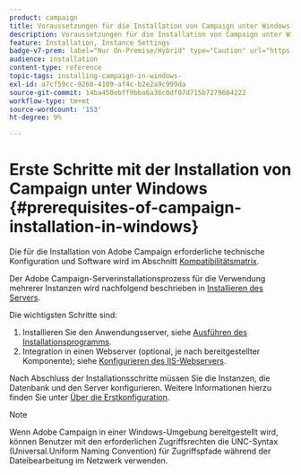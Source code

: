```yaml
---
product: campaign
title: Voraussetzungen für die Installation von Campaign unter Windows
description: Voraussetzungen für die Installation von Campaign unter Windows
feature: Installation, Instance Settings
badge-v7-prem: label="Nur On-Premise/Hybrid" type="Caution" url="https://experienceleague.adobe.com/docs/campaign-classic/using/installing-campaign-classic/architecture-and-hosting-models/hosting-models-lp/hosting-models.html?lang=de" tooltip="Gilt nur für Hybrid- und On-Premise-Bereitstellungen"
audience: installation
content-type: reference
topic-tags: installing-campaign-in-windows-
exl-id: a7cf59cc-9260-4109-af4c-b2e2a9c999da
source-git-commit: 14ba450ebff9bba6a36c0df07d715b7279604222
workflow-type: tm+mt
source-wordcount: '153'
ht-degree: 9%

---
```


# Erste Schritte mit der Installation von Campaign unter Windows {#prerequisites-of-campaign-installation-in-windows}



Die für die Installation von Adobe Campaign erforderliche technische Konfiguration und Software wird im Abschnitt [Kompatibilitätsmatrix](../../rn/using/compatibility-matrix.md).

Der Adobe Campaign-Serverinstallationsprozess für die Verwendung mehrerer Instanzen wird nachfolgend beschrieben in [Installieren des Servers](../../installation/using/installing-the-server.md).

Die wichtigsten Schritte sind:

1. Installieren Sie den Anwendungsserver, siehe [Ausführen des Installationsprogramms](../../installation/using/installing-the-server.md#executing-the-installation-program).
1. Integration in einen Webserver (optional, je nach bereitgestellter Komponente); siehe [Konfigurieren des IIS-Webservers](../../installation/using/integration-into-a-web-server-for-windows.md#configuring-the-iis-web-server).

Nach Abschluss der Installationsschritte müssen Sie die Instanzen, die Datenbank und den Server konfigurieren. Weitere Informationen hierzu finden Sie unter [Über die Erstkonfiguration](../../installation/using/about-initial-configuration.md).

>[!NOTE]
>
>Wenn Adobe Campaign in einer Windows-Umgebung bereitgestellt wird, können Benutzer mit den erforderlichen Zugriffsrechten die UNC-Syntax (Universal.Uniform Naming Convention) für Zugriffspfade während der Dateibearbeitung im Netzwerk verwenden.
